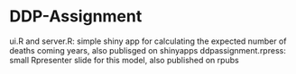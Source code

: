 # DDP-Assignment
ui.R and server.R: simple shiny app for calculating the expected number of deaths coming years, also publisged on shinyapps
ddpassignment.rpress: small Rpresenter slide for this model, also published on rpubs
